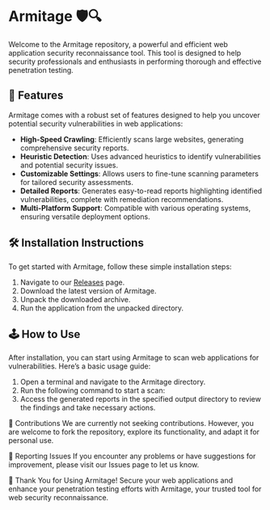 # Armitage 🛡️🔍

Welcome to the Armitage repository, a powerful and efficient web application security reconnaissance tool. This tool is designed to help security professionals and enthusiasts in performing thorough and effective penetration testing.

## 🚀 Features

Armitage comes with a robust set of features designed to help you uncover potential security vulnerabilities in web applications:

- **High-Speed Crawling**: Efficiently scans large websites, generating comprehensive security reports.
- **Heuristic Detection**: Uses advanced heuristics to identify vulnerabilities and potential security issues.
- **Customizable Settings**: Allows users to fine-tune scanning parameters for tailored security assessments.
- **Detailed Reports**: Generates easy-to-read reports highlighting identified vulnerabilities, complete with remediation recommendations.
- **Multi-Platform Support**: Compatible with various operating systems, ensuring versatile deployment options.

## 🛠️ Installation Instructions

To get started with Armitage, follow these simple installation steps:

1. Navigate to our [Releases](../../releases) page.
2. Download the latest version of Armitage.
3. Unpack the downloaded archive.
4. Run the application from the unpacked directory.

## 🕹️ How to Use

After installation, you can start using Armitage to scan web applications for vulnerabilities. Here’s a basic usage guide:

1. Open a terminal and navigate to the Armitage directory.
2. Run the following command to start a scan:
3. Access the generated reports in the specified output directory to review the findings and take necessary actions.

🛑 Contributions
We are currently not seeking contributions. However, you are welcome to fork the repository, explore its functionality, and adapt it for personal use.

🐞 Reporting Issues
If you encounter any problems or have suggestions for improvement, please visit our Issues page to let us know.

🌟 Thank You for Using Armitage!
Secure your web applications and enhance your penetration testing efforts with Armitage, your trusted tool for web security reconnaissance.
